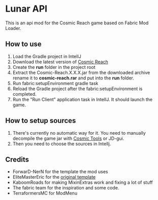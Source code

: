 # Lunar API

This is an api mod for the Cosmic Reach game based on Fabric Mod Loader.

## How to use

1. Load the Gradle project in IntelIJ
2. Download the latest version of [Cosmic Reach](https://finalforeach.itch.io/cosmic-reach)
3. Create the **run** folder in the project root
4. Extract the Cosmic-Reach.X.X.X.jar from the downloaded archive rename it to **cosmic-reach.rar** and put into the **run** folder.
5. Run fabric:setupEnvironment gradle task
6. Reload the Gradle project after the fabric:setupEnvironment is completed.
7. Run the "Run Client" application task in IntelIJ. It should launch the game.

## How to setup sources

1. There's currently no automatic way for it. You need to manually decompile the game jar with [Cosmic Tools](https://github.com/Y2Kwastaken/CosmicTools/) or JD-gui.
2. Then you need to choose the sources in IntelIj.

## Credits
- ForwarD-NerN for the template the mod uses
- EliteMasterEric for the [original template](https://github.com/EliteMasterEric/HelloWorldFabric)
- KaboomRoads for making MixinExtras work and fixing a lot of stuff
- The fabric team for the inspiration and some code.
- TerraformersMC for ModMenu